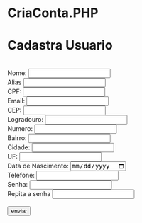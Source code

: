 # CriaConta.PHP

<?php
// Inclui arquivos de segurança, cabeçalho e conexão com o banco de dados //
include('segurancazero.php');
include('cabecalho.php');
include('conn.php');

// Verifica se o formulário foi enviado via método POST //
if($_SERVER['REQUEST_METHOD']=='POST'){

    // Captura os dados enviados pelo formulário //
    $nome = $_POST['nome'];
    $apelido = $_POST['apelido'];
    $cpf = $_POST['cpf'];
    $email = $_POST['email'];
    $cep = $_POST['cep'];
    $rua = $_POST['rua'];
    $numero = $_POST['numero'];
    $bairro = $_POST['bairro'];
    $cidade = $_POST['cidade'];
    $uf = $_POST['uf'];
    $nascimento = $_POST['dt_nascimento'];
    $telefone = $_POST['telefone'];
    $nivel = 1; // Define o nível de acesso do usuário (1 = cliente) //
    $senha = $_POST['senha'];
    $senha2 = $_POST['senha2'];

    //verifique se as senhas são iguais//
    if($senha!=$senha2){
        header('Location:cadastracliente.php?msg=As senhas devem ser iguais');
        exit();
    }

    // Gera um "tempero" (salt) para a senha, combinando número aleatório, data e senha invertida //
    $tempero = rand(100000000,999999999) . date("Y-m-d H:i:s") . strrev($senha);
    $tempero = md5($tempero); // Aplica hash MD5 ao tempero //
    // Verifica se as senhas digitadas são iguais //
    $senha = md5($senha . $tempero); // Aplica hash MD5 à senha concatenada com o tempero //

    // Verifica se o e-mail já está cadastrado no banco de dados //
    $sql = "SELECT COUNT(*) FROM tb_usuarios WHERE email_usuario = '$email'";
    $result = mysqli_query($link, $sql);
    $quant = mysqli_fetch_array($result);
    mysqli_close($link);

    // Se o e-mail já estiver cadastrado, redireciona com mensagem de erro //
    if($quant[0] == 1){
        header('Location: cadastracliente.php?msg=Email já cadastrado');
        exit();
    }

    // Monta a query para inserir o novo usuário no banco de dados //
    $sql = "INSERT INTO `tb_usuarios`(`nome_usuario`, `apelido_usuario`, `cpf_usuario`, `email_usuario`, `cep_usuario`, 
    `rua_usuario`, `numero_rua_usuario`, `bairro_usuario`, `cidade_usuario`, `uf_usuario`, `nascimento_usuario`, `senha_usuario`, 
    `telefone_usuario`, `nivel_usuario`, tempero_usuario) VALUES (
        '$nome','$apelido','$cpf','$email','$cep','$rua','$numero','$bairro','$cidade','$uf','$nascimento','$senha',
        '$telefone','$nivel','$tempero')";

    // Executa a inserção no banco //
    mysqli_query($link, $sql);

    // Fecha a conexão com o banco //
    mysqli_close($link);

    // Redireciona para a tela de login com mensagem de sucesso //
    header('location: login.php?msg=Conta criada, faça seu login.');
    exit();
?>

<!DOCTYPE html>
<html lang="pt-br">
<head>
    <meta charset="UTF-8">
    <meta name="viewport" content="width=device-width, initial-scale=1.0">
    <link rel="stylesheet" href="cadastra.css">
    <title>Cadastra Usuario</title>
</head>
<body>
    <h1>Cadastra Usuario</h1>
    <br>
<?php
include('msg_user.php');
?>
    <form action="criaconta.php" method="post">
        <label for="nome">Nome:</label>
        <input type="text" name="nome" id="nome" maxlength="50" required>
        <br>
        <label for="apelido">Alias</label>
        <input type="text" name="apelido" id="alias" maxlength="15" required>
        <br>
        <label for="cpf">CPF:</label>
        <input type="text" name="cpf" id="cpf" maxlength="14" required>
        <br>
        <label for="email">Email:</label>
        <input type="email" name="email" id="email" maxlength="50" required>
        <br>
        <label for="cep">CEP:</label>
        <input type="text" name="cep" id="cep" maxlength="9" required>
        <br>
        <label for="rua">Logradouro:</label>
        <input type="text" name="rua" id="rua" maxlength="50" required>
        <br>
        <label for="numero">Numero:</label>
        <input type="text" name="numero" id="numero" maxlength="5" required>
        <br>
        <label for="bairro">Bairro:</label>
        <input type="text" name="bairro" id="bairoo" maxlength="30" required>
        <br>
        <label for="cidade">Cidade:</label>
        <input type="text" name="cidade" id="cidade" maxlength="30" required>
        <br>
        <label for="uf">UF:</label>
        <input type="text" name="uf" id="uf" maxlength="2" required>
        <br>
        <label for="dt_nascimento">Data de Nascimento:</label>
        <input type="date" name="dt_nascimento" id="dt_nascimento" required>
        <br>
        <label for="telefone">Telefone:</label>
        <input type="text" name="telefone" id="telefone" maxlength="11" required>
        <br>
        <label for="senha">Senha:</label>
        <input type="password" name="senha" id="senha" required>
        <br>
        <label for="senha2">Repita a senha</label>
        <input type="password" name="senha2" id="senha2" required>
        <br>
        <br>
        <input type="submit" value="enviar">
    </form>
</body>
</html>
<script src="https://code.jquery.com/jquery-3.6.0.min.js"></script>
<script src="https://cdnjs.cloudflare.com/ajax/libs/jquery.mask/1.14.16/jquery.mask.min.js"></script>
<script>
$(document).ready(function() {
    // Máscara para o campo CPF //
    $('#cpf').mask('000.000.000-00', {reverse: true});
    // Máscara para o campo CEP //
    $('#cep').mask('00000-000');
    // Máscara para o campo Telefone //
    $('#telefone').mask('(00) 00000-0000', {placeholder: "(XX) XXXXX-XXXX"});
    // Máscara para o campo Número //
    $('#numero').mask('00000', {placeholder: "00000"});
    // Máscara para o campo UF //
    $('#uf').mask('AA', {placeholder: "XX"});
    // Máscara para o campo Data de Nascimento //
    $('#dt_nascimento').mask('00/00/0000', {placeholder: "DD/MM/AAAA"});
    // Máscara para o campo Apelido //
    $('#alias').mask('AAAAAAAAAAAAAAA', {placeholder: "Apelido"});
    // Máscara para o campo Rua //
    $('#rua').mask('AAAAAAAAAAAAAAAAAAAAAAAAAAAAAAAAAAAAAAAAAAAAAAAAAAAAAA', {placeholder: "Logradouro"});
    // Máscara para o campo Bairro //
    $('#bairoo').mask('AAAAAAAAAAAAAAAAAAAAAA', {placeholder: "Bairro"});
    // Máscara para o campo Cidade //
    $('#cidade').mask('AAAAAAAAAAAAAAAAAAAAAA', {placeholder: "Cidade"});
    // Máscara para o campo Email //
    $('#email').mask('A', {
        translation: {
            'A': { pattern: /[\w@\-.+]/, recursive: true }
        },
        placeholder: "Email"
    });
});
// Script para buscar o endereço pelo CEP usando a API ViaCEP //
document.addEventListener("DOMContentLoaded", function() {
            const cepInput = document.getElementById("cep");
 
cepInput.addEventListener("blur", function() {
                let cep = cepInput.value.replace(/\D/g, ''); // Remove tudo que não é número //
 
if (cep.length === 8) { // Valida se são 8 dígitos //
                    // Faz a requisição para a API ViaCEP //
                    fetch(`https://viacep.com.br/ws/${cep}/json/`)
                        .then(response => {
                            if (!response.ok) {
                                throw new Error('Erro ao buscar o CEP');
                            }
                            return response.json();
                        })
                        .then(data => {
                            if (data.erro) {
                                alert("CEP não encontrado.");
                                return;
                            }
                            // Preenche os campos do formulário //
                            document.getElementById("rua").value = data.logradouro;
                            document.getElementById("bairro").value = data.bairro;
                            document.getElementById("cidade").value = data.localidade;
                            document.getElementById("uf").value = data.uf;
                        })
                        .catch(error => {
                            console.error("Erro na busca do CEP: ", error);
                            alert("Não foi possível buscar o endereço.");
                        });
                } else {
                    alert("Formato de CEP inválido. Deve conter 8 dígitos numéricos.");
                }
            });
        });
</script>
<?php
} else {
    // Se o formulário não foi enviado, redireciona para a página de cadastro //
    header('Location: cadastracliente.php');
    exit();
}
// Fim do script criaconta.php //
?>
